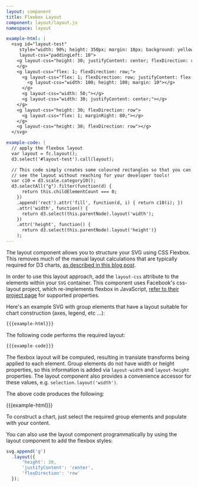```yaml
---
layout: component
title: Flexbox Layout
component: layout/layout.js
namespace: layout

example-html: |
  <svg id="layout-test"
     style="width: 90%; height: 350px; margin: 10px; background: yellow"
     layout-css="paddingLeft: 10">
    <g layout-css="height: 30; justifyContent: center; flexDirection: row;">
    </g>
    <g layout-css="flex: 1; flexDirection: row;">
      <g layout-css="flex: 1; flexDirection: row; justifyContent: flex-end;">
        <g layout-css="width: 100; height: 100; margin: 10"></g>
      </g>
      <g layout-css="width: 50;"></g>
      <g layout-css="width: 30; justifyContent: center;"></g>
    </g>
    <g layout-css="height: 30; flexDirection: row">
      <g layout-css="flex: 1; marginRight: 80;"></g>
    </g>
    <g layout-css="height: 30; flexDirection: row"></g>
  </svg>

example-code: |
  // apply the flexbox layout
  var layout = fc.layout();
  d3.select('#layout-test').call(layout);

  // This code simply creates some coloured rectangles so that you can
  // see the layout without reaching for your developer tools!
  var c10 = d3.scale.category10();
  d3.selectAll("g").filter(function(d) {
      return this.childElementCount === 0;
    })
    .append('rect').attr('fill', function(d, i) { return c10(i); })
    .attr('width', function() {
      return d3.select(this.parentNode).layout('width');
    })
    .attr('height', function() {
      return d3.select(this.parentNode).layout('height')}
    );
---
```


The layout component allows you to structure your SVG using CSS Flexbox. This removes much of the manual layout calculations that are typically required for D3 charts, [as described in this blog post](http://blog.scottlogic.com/2015/02/02/svg-layout-flexbox.html).

In order to use this layout approach, add the `layout-css` attribute to the elements within your `SVG` container. This component uses Facebook's css-layout project, which re-implements flexbox in JavaScript, [refer to their project page](https://github.com/facebook/css-layout) for supported properties.

Here's an example SVG with group elements that have a layout suitable for chart construction (axes, legend, etc ...):

```html
{{{example-html}}}
```

The following code performs the required layout:

```js
{{{example-code}}}
```

The flexbox layout will be computed, resulting in translate transforms being applied to each element. Group elements do not have width or height properties, so this information is added via `layout-width` and `layout-height` properties. The layout component also provides a convenience accessor for these values, e.g. `selection.layout('width')`.

The above code produces the following:

{{{example-html}}}
<script type="text/javascript">
(function() {
    {{{example-code}}}
}());
</script>

To construct a chart, just select the required group elements and populate with your content.

You can also use the layout component programmatically by using the layout component to add the flexbox styles:

```js
svg.append('g')
  .layout({
      'height': 30,
      'justifyContent': 'center',
      'flexDirection': 'row'
  });
```
